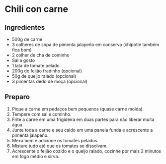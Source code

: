# Chili con carne

## Ingredientes

- 500g de carne 
- 3 colheres de sopa de pimenta jalapeño em conserva (chipotle também fica bom)
- 2 colher de chá de cominho 
- Sal a gosto 
- 1 lata de tomate pelado 
- 200g de feijão fradinho (opcional) 
- 50g de queijo ralado (opcional) 
- 3 pimentas dedo de moça (opcional) 

## Preparo

1. Pique a carne em pedaços bem pequenos (quase carne moída). 
2. Tempere com sal e cominho. 
3. Frite a carne em uma frigideira em duas partes para não liberar muita água. 
4. Junte toda a carne e seu caldo em uma panela funda e acrescente a pimenta jalapeño. 
5. Mexa bem e adicione os tomates pelados. 
6. Misture tudo até que os tomates se dissolvam. 
7. Acrescente o feijão cozido e o queijo ralado, cozinhe por mais 2 minutos em fogo médio e sirva. 